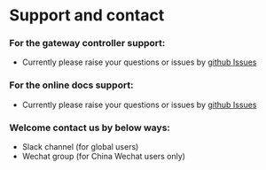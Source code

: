 # Support and contact



### For the gateway controller support:

* Currently please raise your questions or issues by [github Issues](https://github.com/F5Networks/bigip-kubernetes-gateway/issues)



### For the online docs support:

* Currently please raise your questions or issues by [github Issues](https://github.com/f5se/bigip-gatewayapi-docs/issues)



### Welcome contact us by below ways:

* Slack channel (for global users)
* Wechat group (for China Wechat users only)

